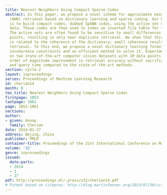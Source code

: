 ```yaml
---
title: Nearest Neighbors Using Compact Sparse Codes
abstract: In this paper, we propose a novel scheme for approximate nearest neighbor
  (ANN) retrieval based on dictionary learning and sparse coding. Our key innovation
  is to build compact codes, dubbed SpANN codes, using the active set of sparse coded
  data. These codes are then used to index an inverted file table for fast retrieval.
  The active sets are often found to be sensitive to small differences among data
  points, resulting in only near duplicate retrieval. We show that this sensitivity
  is related to the coherence of the dictionary; small coherence resulting in better
  retrieval. To this end, we propose a novel dictionary learning formulation with
  incoherence constraints and an efficient method to solve it. Experiments are conducted
  on two state-of-the-art computer vision datasets with 1M data points and show an
  order of magnitude improvement in retrieval accuracy without sacrificing memory
  and query time compared to the state-of-the-art methods.
section: cycle-2
layout: inproceedings
series: Proceedings of Machine Learning Research
id: cherian14
month: 0
tex_title: Nearest Neighbors Using Compact Sparse Codes
firstpage: 1053
lastpage: 1061
page: 1053-1061
sections: 
author:
- given: Anoop
  family: Cherian
date: 2014-01-27
address: Bejing, China
publisher: PMLR
container-title: Proceedings of the 31st International Conference on Machine Learning
volume: '32'
genre: inproceedings
issued:
  date-parts:
  - 2014
  - 1
  - 27
pdf: http://proceedings.mlr.press/v32/cherian14.pdf
# Format based on citeproc: http://blog.martinfenner.org/2013/07/30/citeproc-yaml-for-bibliographies/
---
```

